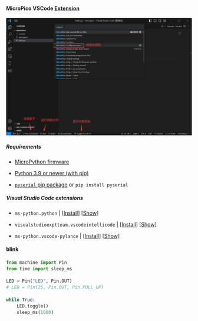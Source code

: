 #### MicroPico VSCode [Extension](https://marketplace.visualstudio.com/items?itemName=paulober.pico-w-go) 

![1](.assest/README/1.png)

##### Requirements

* [MicroPython firmware](https://micropython.org/download) 

* [Python 3.9 or newer (with pip)](https://www.python.org/downloads/)

* [`pyserial` pip package](https://pypi.org/project/pyserial/) or `pip install pyserial`

##### Visual Studio Code extensions

* `ms-python.python` | [[Install\]](vscode://extension/ms-python.python) [[Show\]](https://marketplace.visualstudio.com/items?itemName=ms-python.python)

* `visualstudioexptteam.vscodeintellicode` | [[Install\]](vscode://extension/visualstudioexptteam.vscodeintellicode) [[Show\]](https://marketplace.visualstudio.com/items?itemName=VisualStudioExptTeam.vscodeintellicode)

* `ms-python.vscode-pylance` | [[Install\]](vscode://extension/ms-python.vscode-pylance) [[Show\]](https://marketplace.visualstudio.com/items?itemName=ms-python.vscode-pylance)

#### blink

```python
from machine import Pin
from time import sleep_ms

LED = Pin("LED", Pin.OUT)
# LED = Pin(25, Pin.OUT, Pin.PULL_UP)

while True:
    LED.toggle()
    sleep_ms(1000)
```

